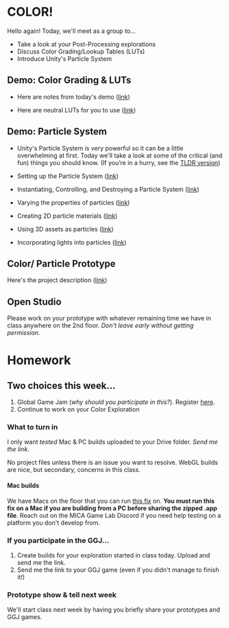 # COLOR!
Hello again! Today, we'll meet as a group to...
- Take a look at your Post-Processing explorations
- Discuss Color Grading/Lookup Tables (LUTs)
- Introduce Unity's Particle System

## Demo: Color Grading & LUTs
- Here are notes from today's demo ([link](https://docs.google.com/document/d/1zRiMmsXNNYSvqq6qI9AYL6nwMzSLFUWu0s1xbe8sL9Q/edit?usp=sharing))

- Here are neutral LUTs for you to use ([link](https://drive.google.com/drive/folders/1s0G2oKppQtrKwaPSAafh24eXlESuZC-e?usp=sharing))

## Demo: Particle System
- Unity's Particle System is very powerful so it can be a little overwhelming at first. Today we'll take a look at some of the critical (and fun) things you should know. (If you’re in a hurry, see the [TLDR version](https://docs.google.com/document/d/1WyLn0Jx-Pcci3iEHzawxRA64yQg34CdNvbYghcDjoX0/edit?usp=sharing))

- Setting up the Particle System ([link](https://docs.google.com/document/d/11GkD5JAjCVQdt3yyN7UOXdj35QW8h5aNkMUESaRw1eE/edit?usp=sharing))
- Instantiating, Controlling, and Destroying a Particle System ([link](https://docs.google.com/document/d/1EcOaiuJIByTCkjkR-E8izojQbiWZYp2dDfeIphh1Zv4/edit?usp=sharing))
- Varying the properties of particles ([link](https://docs.google.com/document/d/1HSc88V-Ba0FHET9s9xEhreStEL9PmCQ-U4IvTfp8QKA/edit?usp=sharing))
- Creating 2D particle materials ([link](https://docs.google.com/document/d/19e5IuNLNd4Mdg2fZ0pyZwt0JGorJh0ytOyBjw0U2jLM/edit?usp=sharing))
- Using 3D assets as particles ([link](https://docs.google.com/document/d/18OHVQK1T-f2_rxV1N6mSYz459-ENBGYaUnsOTxjqBk4/edit?usp=sharing))
- Incorporating lights into particles ([link](https://docs.google.com/document/d/1fci0XQQhqV5901neZn_FDsKvEXxQuwq23HWIeuSuwSA/edit?usp=sharing))

## Color/ Particle Prototype
Here's the project description ([link](https://docs.google.com/document/d/1lEvDTKJyKjCPQvb-5U0itMIEmL4vjsW5AXfvhxJW_3U/edit?usp=sharing))


## Open Studio
Please work on your prototype with whatever remaining time we have in class anywhere on the 2nd floor. _Don't leave early without getting permission._

# Homework

## Two choices this week...
1. Global Game Jam (*why should you participate in this?*). Register [here](https://globalgamejam.org/2023/jam-sites/mica-game-lab).
2. Continue to work on your Color Exploration

### What to turn in
I only want *tested* Mac & PC builds uploaded to your Drive folder. _Send me the link_. 

No project files unless there is an issue you want to resolve. WebGL builds are nice, but secondary, concerns in this class. 

#### Mac builds
We have Macs on the floor that you can run [this fix](https://youtu.be/gHZnBzAtBhU) on. **You must run this fix on a Mac if you are building from a PC before sharing the zipped .app file**. Reach out on the MICA Game Lab Discord if you need help testing on a platform you don't develop from.

### If you participate in the GGJ...
1. Create builds for your exploration started in class today. Upload and send me the link.
2. Send me the link to your GGJ game (even if you didn't manage to finish it!)

### Prototype show & tell next week
We'll start class next week by having you briefly share your prototypes and GGJ games.
